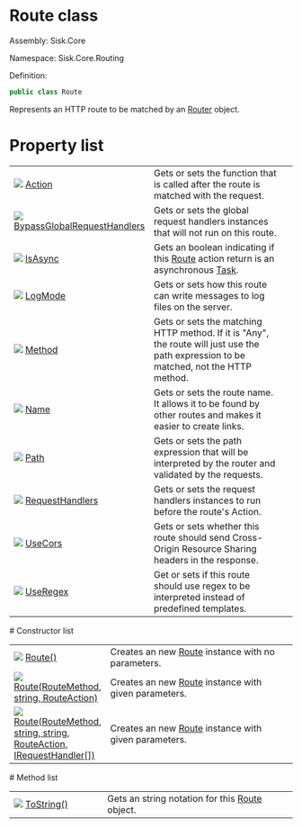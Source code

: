 <!--

Copyrights 2023 Sisk Framework - CypherPotato
Published under MIT license

!!! DO NOT EDIT THIS FILE !!!
This file was generated by a tool in the Sisk package. To edit the information in this documentation,
edit the XML documentation present in the Sisk source code.

-->

# Route class
Assembly: Sisk.Core

Namespace: Sisk.Core.Routing

Definition:

```cs
public class Route
```

Represents an HTTP route to be matched by an <a href="/read?q=/contents/spec/Sisk.Core.Routing.Router.md">Router</a> object.

# Property list
<table>
    <tbody>
<tr>
    <td width="33%">
        <img class="icon" src="/assets/img/icons/property.svg">
        <a href="/read?q=/contents/spec/Sisk.Core.Routing.Route.Action.md">
            Action
        </a>
    </td>
    <td>
        Gets or sets the function that is called after the route is matched with the request.
    <td>
</tr>
<tr>
    <td width="33%">
        <img class="icon" src="/assets/img/icons/property.svg">
        <a href="/read?q=/contents/spec/Sisk.Core.Routing.Route.BypassGlobalRequestHandlers.md">
            BypassGlobalRequestHandlers
        </a>
    </td>
    <td>
        Gets or sets the global request handlers instances that will not run on this route.
    <td>
</tr>
<tr>
    <td width="33%">
        <img class="icon" src="/assets/img/icons/property.svg">
        <a href="/read?q=/contents/spec/Sisk.Core.Routing.Route.IsAsync.md">
            IsAsync
        </a>
    </td>
    <td>
        Gets an boolean indicating if this <a href="/read?q=/contents/spec/Sisk.Core.Routing.Route.md">Route</a> action return is an asynchronous <a href="https://learn.microsoft.com/en-us/dotnet/api/System.Threading.Tasks.Task">Task</a>.
    <td>
</tr>
<tr>
    <td width="33%">
        <img class="icon" src="/assets/img/icons/property.svg">
        <a href="/read?q=/contents/spec/Sisk.Core.Routing.Route.LogMode.md">
            LogMode
        </a>
    </td>
    <td>
        Gets or sets how this route can write messages to log files on the server.
    <td>
</tr>
<tr>
    <td width="33%">
        <img class="icon" src="/assets/img/icons/property.svg">
        <a href="/read?q=/contents/spec/Sisk.Core.Routing.Route.Method.md">
            Method
        </a>
    </td>
    <td>
        Gets or sets the matching HTTP method. If it is "Any", the route will just use the path expression to be matched, not the HTTP method.
    <td>
</tr>
<tr>
    <td width="33%">
        <img class="icon" src="/assets/img/icons/property.svg">
        <a href="/read?q=/contents/spec/Sisk.Core.Routing.Route.Name.md">
            Name
        </a>
    </td>
    <td>
        Gets or sets the route name. It allows it to be found by other routes and makes it easier to create links.
    <td>
</tr>
<tr>
    <td width="33%">
        <img class="icon" src="/assets/img/icons/property.svg">
        <a href="/read?q=/contents/spec/Sisk.Core.Routing.Route.Path.md">
            Path
        </a>
    </td>
    <td>
        Gets or sets the path expression that will be interpreted by the router and validated by the requests.
    <td>
</tr>
<tr>
    <td width="33%">
        <img class="icon" src="/assets/img/icons/property.svg">
        <a href="/read?q=/contents/spec/Sisk.Core.Routing.Route.RequestHandlers.md">
            RequestHandlers
        </a>
    </td>
    <td>
        Gets or sets the request handlers instances to run before the route's Action.
    <td>
</tr>
<tr>
    <td width="33%">
        <img class="icon" src="/assets/img/icons/property.svg">
        <a href="/read?q=/contents/spec/Sisk.Core.Routing.Route.UseCors.md">
            UseCors
        </a>
    </td>
    <td>
        Gets or sets whether this route should send Cross-Origin Resource Sharing headers in the response.
    <td>
</tr>
<tr>
    <td width="33%">
        <img class="icon" src="/assets/img/icons/property.svg">
        <a href="/read?q=/contents/spec/Sisk.Core.Routing.Route.UseRegex.md">
            UseRegex
        </a>
    </td>
    <td>
        Get or sets if this route should use regex to be interpreted instead of predefined templates.
    <td>
</tr>
    </tbody>
</table>
# Constructor list
<table>
    <tbody>
<tr>
    <td width="33%">
        <img class="icon" src="/assets/img/icons/constructor.svg">
        <a href="/read?q=/contents/spec/Sisk.Core.Routing.Route.Route().md">
            Route()
        </a>
    </td>
    <td>
        Creates an new <a href="/read?q=/contents/spec/Sisk.Core.Routing.Route.md">Route</a> instance with no parameters.
    <td>
</tr>
<tr>
    <td width="33%">
        <img class="icon" src="/assets/img/icons/constructor.svg">
        <a href="/read?q=/contents/spec/Sisk.Core.Routing.Route.Route(RouteMethod-string-RouteAction).md">
            Route(RouteMethod, string, RouteAction)
        </a>
    </td>
    <td>
        Creates an new <a href="/read?q=/contents/spec/Sisk.Core.Routing.Route.md">Route</a> instance with given parameters.
    <td>
</tr>
<tr>
    <td width="33%">
        <img class="icon" src="/assets/img/icons/constructor.svg">
        <a href="/read?q=/contents/spec/Sisk.Core.Routing.Route.Route(RouteMethod-string-string-RouteAction-IRequestHandler).md">
            Route(RouteMethod, string, string, RouteAction, IRequestHandler[])
        </a>
    </td>
    <td>
        Creates an new <a href="/read?q=/contents/spec/Sisk.Core.Routing.Route.md">Route</a> instance with given parameters.
    <td>
</tr>
    </tbody>
</table>
# Method list
<table>
    <tbody>
<tr>
    <td width="33%">
        <img class="icon" src="/assets/img/icons/method.svg">
        <a href="/read?q=/contents/spec/Sisk.Core.Routing.Route.ToString().md">
            ToString()
        </a>
    </td>
    <td>
        Gets an string notation for this <a href="/read?q=/contents/spec/Sisk.Core.Routing.Route.md">Route</a> object.
    <td>
</tr>
    </tbody>
</table>
